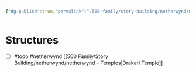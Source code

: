 ```yaml
---
{"dg-publish":true,"permalink":"/500-family/story-building/netherwynd/netherwynd-places-to-build/"}
---
```


# Structures
- [ ] #todo #netherwynd [[500 Family/Story Building/netherwynd/netherwynd - Temples\|Drakari Temple]]